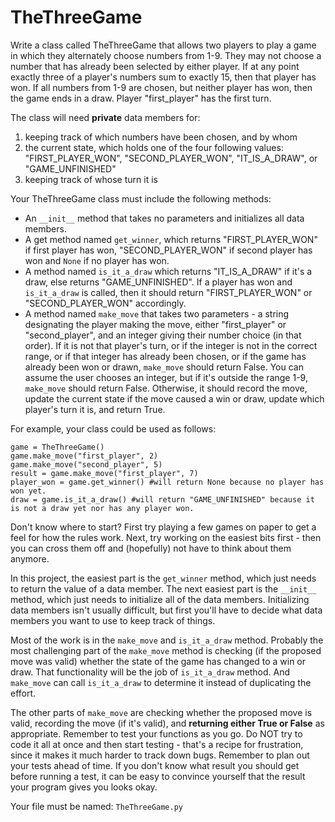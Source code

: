 # TheThreeGame

Write a class called TheThreeGame that allows two players to play a game in which they alternately choose numbers from 1-9.  They may not choose a number that has already been selected by either player.  If at any point exactly three of a player's numbers sum to exactly 15, then that player has won.  If all numbers from 1-9 are chosen, but neither player has won, then the game ends in a draw. Player "first_player" has the first turn.

The class will need **private** data members for:
1. keeping track of which numbers have been chosen, and by whom
2. the current state, which holds one of the four following values: "FIRST_PLAYER_WON", "SECOND_PLAYER_WON", "IT_IS_A_DRAW", or "GAME_UNFINISHED"
3. keeping track of whose turn it is

Your TheThreeGame class must include the following methods:
* An `__init__` method that takes no parameters and initializes all data members.
* A get method named `get_winner`, which returns "FIRST_PLAYER_WON" if first player has won, "SECOND_PLAYER_WON" if second player has won and `None` if no player has won. 
* A method named `is_it_a_draw` which returns "IT_IS_A_DRAW" if it's a draw, else returns "GAME_UNFINISHED". If a player has won and `is_it_a_draw` is called, then it should return "FIRST_PLAYER_WON" or "SECOND_PLAYER_WON" accordingly. 
* A method named `make_move` that takes two parameters - a string designating the player making the move, either "first_player" or "second_player", and an integer giving their number choice (in that order).  If it is not that player's turn, or if the integer is not in the correct range, or if that integer has already been chosen, or if the game has already been won or drawn, `make_move` should return False. You can assume the user chooses an integer, but if it's outside the range 1-9, `make_move` should return False. Otherwise, it should record the move, update the current state if the move caused a win or draw, update which player's turn it is, and return True.

For example, your class could be used as follows:
```
game = TheThreeGame()
game.make_move("first_player", 2)
game.make_move("second_player", 5)
result = game.make_move("first_player", 7)
player_won = game.get_winner() #will return None because no player has won yet.
draw = game.is_it_a_draw() #will return "GAME_UNFINISHED" because it is not a draw yet nor has any player won.
```

Don't know where to start? First try playing a few games on paper to get a feel for how the rules work. Next, try working on the easiest bits first - then you can cross them off and (hopefully) not have to think about them anymore. 

In this project, the easiest part is the `get_winner` method, which just needs to return the value of a data member. The next easiest part is the `__init__` method, which just needs to initialize all of the data members. Initializing data members isn't usually difficult, but first you'll have to decide what data members you want to use to keep track of things. 

Most of the work is in the `make_move` and `is_it_a_draw` method. Probably the most challenging part of the `make_move` method is checking (if the proposed move was valid) whether the state of the game has changed to a win or draw. That functionality will be the job of `is_it_a_draw` method. And `make_move` can call `is_it_a_draw` to determine it instead of duplicating the effort. 

The other parts of `make_move` are checking whether the proposed move is valid, recording the move (if it's valid), and **returning either True or False** as appropriate. Remember to test your functions as you go. Do NOT try to code it all at once and then start testing - that's a recipe for frustration, since it makes it much harder to track down bugs. Remember to plan out your tests ahead of time. If you don't know what result you should get before running a test, it can be easy to convince yourself that the result your program gives you looks okay.

Your file must be named: `TheThreeGame.py`
